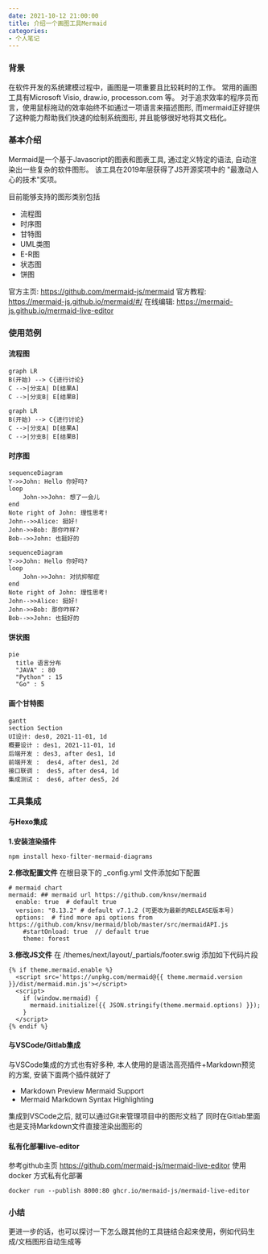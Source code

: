 ```yaml
---
date: 2021-10-12 21:00:00
title: 介绍一个画图工具Mermaid
categories:
- 个人笔记
---
```


### 背景
在软件开发的系统建模过程中，画图是一项重要且比较耗时的工作。
常用的画图工具有Microsoft Visio, draw.io, processon.com 等。
对于追求效率的程序员而言，使用鼠标拖动的效率始终不如通过一项语言来描述图形, 而mermaid正好提供了这种能力帮助我们快速的绘制系统图形, 并且能够很好地将其文档化。

### 基本介绍

Mermaid是一个基于Javascript的图表和图表工具, 通过定义特定的语法, 自动渲染出一些复杂的软件图形。
该工具在2019年层获得了JS开源奖项中的 "最激动人心的技术"奖项。

目前能够支持的图形类别包括
- 流程图
- 时序图
- 甘特图
- UML类图
- E-R图
- 状态图
- 饼图

官方主页: <https://github.com/mermaid-js/mermaid>
官方教程: <https://mermaid-js.github.io/mermaid/#/>
在线编辑: <https://mermaid-js.github.io/mermaid-live-editor>


### 使用范例

#### 流程图
```mermaid
graph LR
B(开始) --> C{进行讨论}
C -->|分支A| D[结果A]
C -->|分支B| E[结果B]
```

```
graph LR
B(开始) --> C{进行讨论}
C -->|分支A| D[结果A]
C -->|分支B| E[结果B]
```

#### 时序图
```mermaid
sequenceDiagram
Y->>John: Hello 你好吗?
loop 
    John->>John: 想了一会儿
end
Note right of John: 理性思考!
John-->>Alice: 挺好!
John->>Bob: 那你咋样?
Bob-->>John: 也挺好的
```

```
sequenceDiagram
Y->>John: Hello 你好吗?
loop 
    John->>John: 对抗抑郁症
end
Note right of John: 理性思考!
John-->>Alice: 挺好!
John->>Bob: 那你咋样?
Bob-->>John: 也挺好的
```

#### 饼状图
```mermaid
pie
  title 语言分布
  "JAVA" : 80
  "Python" : 15
  "Go" : 5
```

#### 画个甘特图
```mermaid
gantt
section Section
UI设计: des0, 2021-11-01, 1d
概要设计 : des1, 2021-11-01, 1d
后端开发 : des3, after des1, 1d
前端开发 :  des4, after des1, 2d
接口联调 :  des5, after des4, 1d
集成测试 :  des6, after des5, 2d
```

### 工具集成

#### 与Hexo集成
**1.安装渲染插件**
```shell
npm install hexo-filter-mermaid-diagrams
```

**2.修改配置文件**
在根目录下的 \_config.yml 文件添加如下配置

```
# mermaid chart
mermaid: ## mermaid url https://github.com/knsv/mermaid
  enable: true  # default true
  version: "8.13.2" # default v7.1.2 (可更改为最新的RELEASE版本号)
  options:  # find more api options from https://github.com/knsv/mermaid/blob/master/src/mermaidAPI.js
    #startOnload: true  // default true
    theme: forest
```

**3.修改JS文件**
在 /themes/next/layout/\_partials/footer.swig 添加如下代码片段

```
{% if theme.mermaid.enable %}
  <script src='https://unpkg.com/mermaid@{{ theme.mermaid.version }}/dist/mermaid.min.js'></script>
  <script>
    if (window.mermaid) {
      mermaid.initialize({{ JSON.stringify(theme.mermaid.options) }});
    }
  </script>
{% endif %}
```

#### 与VSCode/Gitlab集成
与VSCode集成的方式也有好多种, 本人使用的是语法高亮插件+Markdown预览的方案, 安装下面两个插件就好了

- Markdown Preview Mermaid Support 
- Mermaid Markdown Syntax Highlighting

集成到VSCode之后, 就可以通过Git来管理项目中的图形文档了
同时在Gitlab里面也是支持Markdown文件直接渲染出图形的

#### 私有化部署live-editor

参考github主页 <https://github.com/mermaid-js/mermaid-live-editor> 使用 docker 方式私有化部署

```
docker run --publish 8000:80 ghcr.io/mermaid-js/mermaid-live-editor
```

### 小结

更进一步的话，也可以探讨一下怎么跟其他的工具链结合起来使用，例如代码生成/文档图形自动生成等